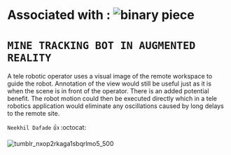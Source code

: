 # Associated with : ![binary piece](https://user-images.githubusercontent.com/26859754/48367235-171d8300-e6d6-11e8-9a7b-661f6f365149.png)


# `MINE TRACKING BOT IN AUGMENTED REALITY`


A tele robotic operator uses a visual image of the remote workspace to guide the robot. Annotation of the view would still be useful just as it is when the scene is in front of the operator. There is an added potential benefit. The robot motion could then be executed directly which in a tele robotics application would eliminate any oscillations caused by long delays to the remote site.




`Neekhil Dafade`
:+1: 
:octocat:

![tumblr_nxop2rkaga1sbqrlmo5_500](https://user-images.githubusercontent.com/26859754/48367860-05d57600-e6d8-11e8-9755-054ce9d82ede.gif)

